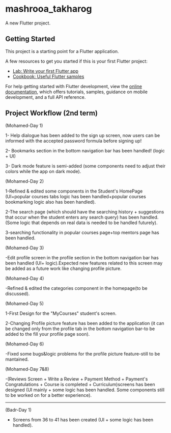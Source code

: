 # mashrooa_takharog

A new Flutter project.

## Getting Started

This project is a starting point for a Flutter application.

A few resources to get you started if this is your first Flutter project:

- [Lab: Write your first Flutter app](https://docs.flutter.dev/get-started/codelab)
- [Cookbook: Useful Flutter samples](https://docs.flutter.dev/cookbook)

For help getting started with Flutter development, view the
[online documentation](https://docs.flutter.dev/), which offers tutorials,
samples, guidance on mobile development, and a full API reference.

## Project Workflow (2nd term)

(Mohamed-Day 1)

1- Help dialogue has been added to the sign up screen, now users can be informed with the 
accepted password formula before signing up!

2- Bookmarks section in the bottom navigation bar has been handled! (logic + UI)

3- Dark mode feature is semi-added (some components need to adjust their colors while the app
on dark mode).

(Mohamed-Day 2)

1-Refined & edited some components in the Student's HomePage (UI+popular courses tabs logic
has been handled+popular courses bookmarking logic also has been handled).

2-The search page (which should have the searching history + suggestions that occur when the 
student enters any search query) has been handled. (Some logic that depends on real data is 
needed to be handled futurely).

3-searching functionality in popular courses page+top mentors page has been handled.

(Mohamed-Day 3)

-Edit profile screen in the profile section in the bottom navigation bar has been handled (UI+
logic).Expected new features related to this screen may be added as a future work like changing
profile picture.


(Mohamed-Day 4)

-Refined & edited the categories component in the homepage(to be discussed).


(Mohamed-Day 5)

1-First Design for the "MyCourses" student's screen.

2-Changing Profile picture feature has been added to the application (it can be changed only from the profile tab in the bottom navigation bar-to be added to the fill your profile page soon).


(Mohamed-Day 6)

-Fixed some bugs&logic problems for the profile picture feature-still to be mantained.


(Mohamed-Day 7&8)

-(Reviews Screen + Write a Review + Payment Method + Payment's Congratulations + Course is completed + Curriculum)screens has been designed (UI mainly + some logic has been handled. Some components still to be worked on for a better experience).


--------------------------------------------------------------------------------------------------------------------------------------------------------------------------------------------------------------------

(Badr-Day 1)

- Screens from 36 to 41 has been created (UI + some logic has been handled).
